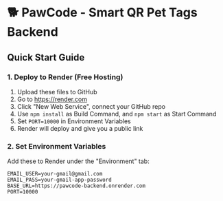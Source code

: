 # 🐕 PawCode - Smart QR Pet Tags Backend

## Quick Start Guide

### 1. Deploy to Render (Free Hosting)
1. Upload these files to GitHub
2. Go to https://render.com
3. Click "New Web Service", connect your GitHub repo
4. Use `npm install` as Build Command, and `npm start` as Start Command
5. Set `PORT=10000` in Environment Variables
6. Render will deploy and give you a public link

### 2. Set Environment Variables
Add these to Render under the "Environment" tab:

```env
EMAIL_USER=your-gmail@gmail.com
EMAIL_PASS=your-gmail-app-password
BASE_URL=https://pawcode-backend.onrender.com
PORT=10000
